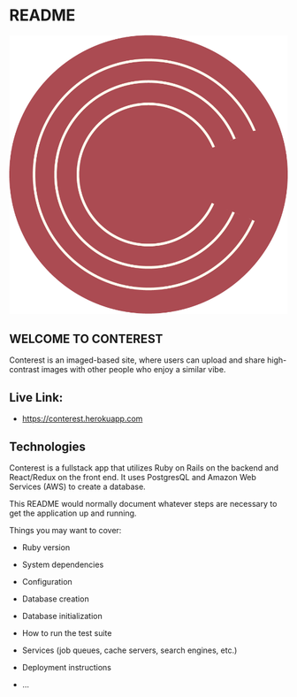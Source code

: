 # README

![bandcabin logo](./app/assets/images/logo.png)

## WELCOME TO CONTEREST
Conterest is an imaged-based site, where users can upload and share high-contrast images with other people who enjoy a similar vibe.

## Live Link:
* https://conterest.herokuapp.com

## Technologies
Conterest is a fullstack app that utilizes Ruby on Rails on the backend and React/Redux on the front end. It uses PostgresQL and Amazon Web Services (AWS) to create a database.

This README would normally document whatever steps are necessary to get the
application up and running.

Things you may want to cover:

* Ruby version

* System dependencies

* Configuration

* Database creation

* Database initialization

* How to run the test suite

* Services (job queues, cache servers, search engines, etc.)

* Deployment instructions

* ...
